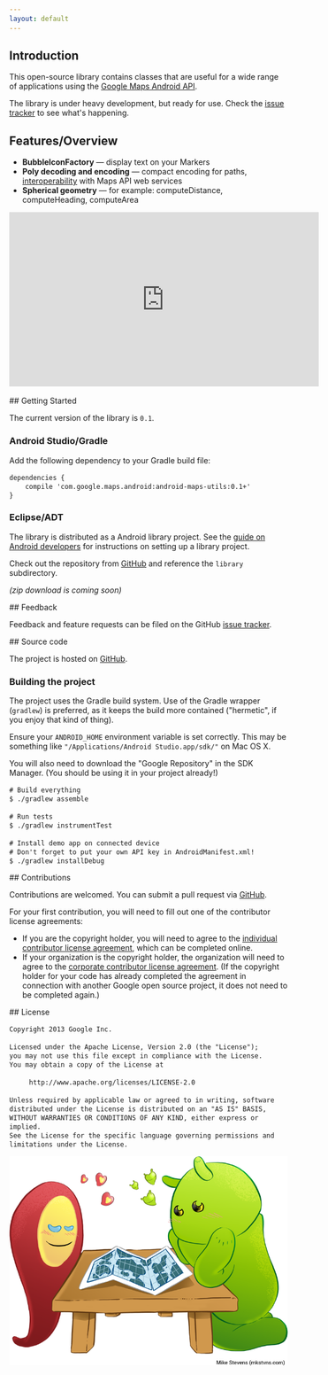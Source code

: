 ```yaml
---
layout: default
---
```


## Introduction

This open-source library contains classes that are useful for a wide range of applications using the [Google Maps Android API](http://developer.android.com/google/play-services/maps.html).

The library is under heavy development, but ready for use. Check the [issue tracker][issues] to see what's happening.

[github]: https://github.com/googlemaps/android-maps-utils
[issues]: https://github.com/googlemaps/android-maps-utils/issues

<p id="overview"></p>

## Features/Overview

  * **BubbleIconFactory** &mdash; display text on your Markers
  * **Poly decoding and encoding** &mdash; compact encoding for paths, [interoperability](https://developers.google.com/maps/documentation/utilities/polylinealgorithm) with Maps API web services
  * **Spherical geometry** &mdash; for example: computeDistance, computeHeading, computeArea

<iframe width="560" height="315" src="https://www.youtube.com/embed/nb2X9IjjZpM" frameborder="0" allowfullscreen></iframe>

<p id="start"></p>
## Getting Started

The current version of the library is `0.1`.

### Android Studio/Gradle

Add the following dependency to your Gradle build file:

    dependencies {
        compile 'com.google.maps.android:android-maps-utils:0.1+'
    }

### Eclipse/ADT

The library is distributed as a Android library project.
See the [guide on Android developers](http://developer.android.com/tools/projects/projects-eclipse.html#ReferencingLibraryProject) for instructions on setting up a library project.

Check out the repository from [GitHub][github] and reference the `library` subdirectory.

_(zip download is coming soon)_

<!--a class="button" href="android-maps-utils-0.1.zip">Download libproject zip</a-->

<p id="feedback"></p>
## Feedback

Feedback and feature requests can be filed on the GitHub [issue tracker][issues].

<p id="source"></p>
## Source code

The project is hosted on [GitHub][github].

### Building the project

The project uses the Gradle build system. Use of the Gradle wrapper (`gradlew`) is preferred, as it keeps the build more contained ("hermetic", if you enjoy that kind of thing).</p>

Ensure your `ANDROID_HOME` environment variable is set correctly. This may be something like `"/Applications/Android Studio.app/sdk/"` on Mac OS X.

You will also need to download the "Google Repository" in the SDK Manager. (You should be using it in your project already!)

    # Build everything
    $ ./gradlew assemble

    # Run tests
    $ ./gradlew instrumentTest

    # Install demo app on connected device
    # Don't forget to put your own API key in AndroidManifest.xml!
    $ ./gradlew installDebug


<p id="contribute"></p>
## Contributions

Contributions are welcomed. You can submit a pull request via
[GitHub][github].

For your first contribution, you will need to fill out one of the contributor license agreements:

  * If you are the copyright holder, you will need to agree to the <a href="https://developers.google.com/open-source/cla/individual?csw=1">individual contributor license agreement</a>, which can be completed online.
  * If your organization is the copyright holder, the organization will need to agree to the <a href="http://code.google.com/legal/corporate-cla-v1.0.html">corporate contributor license agreement</a>. (If the copyright holder for your code has already completed the agreement in connection with another Google open source project, it does not need to be completed again.)

<p id="license"></p>
## License

    Copyright 2013 Google Inc.

    Licensed under the Apache License, Version 2.0 (the "License");
    you may not use this file except in compliance with the License.
    You may obtain a copy of the License at

         http://www.apache.org/licenses/LICENSE-2.0

    Unless required by applicable law or agreed to in writing, software
    distributed under the License is distributed on an "AS IS" BASIS,
    WITHOUT WARRANTIES OR CONDITIONS OF ANY KIND, either express or implied.
    See the License for the specific language governing permissions and
    limitations under the License.

<p id="illustration">
<a href="http://mkstvns.com">
<img src="androidmaps-mkstvns.png" title="Illustration by Mike Stevens (mkstvns.com) - all rights reserved">
</a>
</p>
